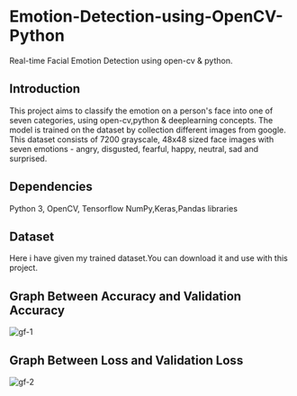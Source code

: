 # Emotion-Detection-using-OpenCV-Python
Real-time Facial Emotion Detection using open-cv &amp; python.

## Introduction

This project aims to classify the emotion on a person's face into one of seven categories, using open-cv,python & deeplearning concepts. The model is trained on the dataset by collection different images from google. This dataset consists of 7200 grayscale, 48x48 sized face images with seven emotions - angry, disgusted, fearful, happy, neutral, sad and surprised.

## Dependencies

Python 3, OpenCV, Tensorflow
NumPy,Keras,Pandas libraries 

## Dataset

Here i have given my trained dataset.You can download it and use with this project.


## Graph Between Accuracy and Validation Accuracy

![gf-1](https://user-images.githubusercontent.com/102535438/174627768-b3e80e01-f5ce-46fa-a358-b2df3b13c15e.png)

## Graph Between Loss and Validation Loss

![gf-2](https://user-images.githubusercontent.com/102535438/174628039-2e291539-4e55-4f19-9a60-00cecb457548.png)

